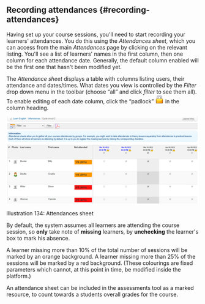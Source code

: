 ## Recording attendances {#recording-attendances}

Having set up your course sessions, you&#039;ll need to start recording your learners&#039; attendances. You do this using the _Attendances sheet,_ which you can access from the main _Attendances_ page by clicking on the relevant listing. You&#039;ll see a list of learners&#039; names in the first column, then one column for each attendance date. Generally, the default column enabled will be the first one that hasn&#039;t been modified yet.

The _Attendance sheet_ displays a table with columns listing users, their attendance and dates/times. What dates you view is controlled by the _Filter_ drop down menu in the toolbar (choose “all” and click _filter_ to see them all). To enable editing of each date column, click the “padlock” ![](../assets/graphics269.png) in the column heading.

![](../assets/images182.png)

Illustration 134: Attendances sheet

By default, the system assumes all learners are attending the course session, so **only** take note of **missing** learners, by **unchecking** the learner&#039;s box to mark his absence.

A learner missing more than 10% of the total number of sessions will be marked by an orange background. A learner missing more than 25% of the sessions will be marked by a red background. (These colourings are fixed parameters which cannot, at this point in time, be modified inside the platform.)

An attendance sheet can be included in the assessments tool as a marked resource, to count towards a students overall grades for the course.